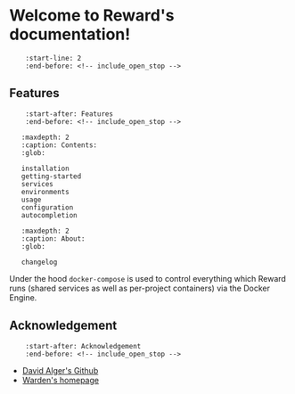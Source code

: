# Welcome to Reward's documentation!

``` include:: ../README.md
    :start-line: 2
    :end-before: <!-- include_open_stop -->
```

## Features

``` include:: ../README.md
    :start-after: Features
    :end-before: <!-- include_open_stop -->

```

``` toctree::
   :maxdepth: 2
   :caption: Contents:
   :glob:

   installation
   getting-started
   services
   environments
   usage
   configuration
   autocompletion
```

``` toctree::
   :maxdepth: 2
   :caption: About:
   :glob:

   changelog
```

Under the hood `docker-compose` is used to control everything which Reward runs
(shared services as well as per-project containers) via the Docker Engine.


## Acknowledgement

``` include:: ../README.md
    :start-after: Acknowledgement
    :end-before: <!-- include_open_stop -->

```

* [David Alger's Github](https://github.com/davidalger)
* [Warden's homepage](https://warden.dev)
